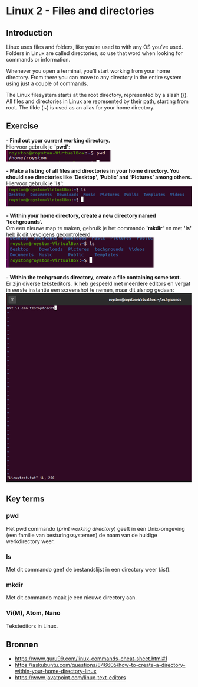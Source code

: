# Linux 2 - Files and directories  

## Introduction  
Linux uses files and folders, like you’re used to with any OS you’ve used. Folders in Linux are called directories, so use that word when looking for commands or information.

Whenever you open a terminal, you’ll start working from your home directory. From there you can move to any directory in the entire system using just a couple of commands.

The Linux filesystem starts at the root directory, represented by a slash (/). All files and directories in Linux are represented by their path, starting from root.
The tilde (~) is used as an alias for your home directory.

## Exercise  
**- Find out your current working directory.**  
Hiervoor gebruik je **'pwd'**:  
![Kijk](https://github.com/Electroybot/cloud-6-repo-Electroybot/blob/main/00_includes/Week%201/LNX-02/01.png?raw=true)  

**- Make a listing of all files and directories in your home directory. You should see directories like ‘Desktop’, ‘Public’ and ‘Pictures’ among others.**  
Hiervoor gebruik je **'ls'**:  
![Kijk](https://github.com/Electroybot/cloud-6-repo-Electroybot/blob/main/00_includes/Week%201/LNX-02/02.png?raw=true)  

**- Within your home directory, create a new directory named ‘techgrounds’.**  
Om een nieuwe map te maken, gebruik je het commando **'mkdir'** en met **'ls'** heb ik dit vevolgens gecontroleerd:  
![Kijk](https://github.com/Electroybot/cloud-6-repo-Electroybot/blob/main/00_includes/Week%201/LNX-02/03.png?raw=true)  

**- Within the techgrounds directory, create a file containing some text.**  
Er zijn diverse teksteditors. Ik heb gespeeld met meerdere editors en vergat in eerste instantie een screenshot te nemen, maar dit alsnog gedaan:    
![Kijk](https://github.com/Electroybot/cloud-6-repo-Electroybot/blob/main/00_includes/Week%201/LNX-02/04.png?raw=true)  

## Key terms

### pwd   
Het pwd commando (*print working directory*) geeft in een Unix-omgeving (een familie van besturingssystemen) de naam van de huidige werkdirectory weer.  

### ls  
Met dit commando geef de bestandslijst in een directory weer (*list*).  

### mkdir  
Met dit commando maak je een nieuwe directory aan.  

### Vi(M), Atom, Nano  
Teksteditors in Linux.  

## Bronnen  

- https://www.guru99.com/linux-commands-cheat-sheet.html#1  
- https://askubuntu.com/questions/846605/how-to-create-a-directory-within-your-home-directory-linux  
- https://www.javatpoint.com/linux-text-editors  


